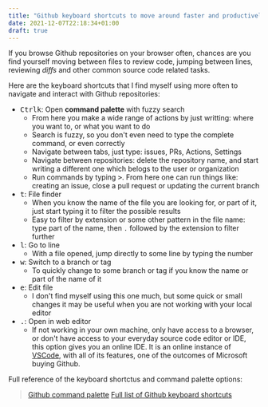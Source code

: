 ```yaml
---
title: "Github keyboard shortcuts to move around faster and productively"
date: 2021-12-07T22:18:34+01:00
draft: true
---
```


If you browse Github repositories on your browser often, chances are you find yourself moving between files to review code, jumping between lines, reviewing *diffs* and other common source code related tasks.

Here are the keyboard shortcuts that I find myself using more often to navigate and interact with Github repositories:

- <kbd>Ctrl</kbd><kbd>k</kbd>: Open **command palette** with fuzzy search
  + From here you make a wide range of actions by just writting: where you want to, or what you want to do
  + Search is fuzzy, so you don't even need to type the complete command, or even correctly
  + Navigate between tabs, just type: issues, PRs, Actions, Settings
  + Navigate between repositories: delete the repository name, and start writing a different one which belogs to the user or organization
  + Run commands by typing <kbd>></kbd>. From here one can run things like: creating an issue, close a pull request or updating the current branch
- <kbd>t</kbd>: File finder
  + When you know the name of the file you are looking for, or part of it, just start typing it to filter the possible results
  + Easy to filter by extension or some other pattern in the file name: type part of the name, then `.` followed by the extension to filter further
- <kbd>l</kbd>: Go to line
  + With a file opened, jump directly to some line by typing the number
- <kbd>w</kbd>: Switch to a branch or tag
  + To quickly change to some branch or tag if you know the name or part of the name of it
- <kbd>e</kbd>: Edit file
  + I don't find myself using this one much, but some quick or small changes it may be useful when you are not working with your local editor
- <kbd>.</kbd>: Open in web editor
  + If not working in your own machine, only have access to a browser, or don't have access to your everyday source code editor or IDE, this option gives you an online IDE. It is an online instance of [VSCode](https://code.visualstudio.com/), with all of its features, one of the outcomes of Microsoft buying Github.

Full reference of the keyboard shortctus and command palette options:
> [Github command palette](https://docs.github.com/en/get-started/using-github/github-command-palette)
> [Full list of Github keyboard shortcuts](https://docs.github.com/en/get-started/using-github/keyboard-shortcuts)